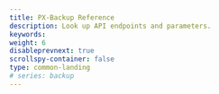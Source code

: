 ```yaml
---
title: PX-Backup Reference
description: Look up API endpoints and parameters.
keywords:
weight: 6
disableprevnext: true
scrollspy-container: false
type: common-landing
# series: backup
---
```


